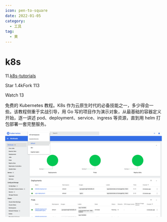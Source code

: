 ```yaml
---
icon: pen-to-square
date: 2022-01-05
category:
  - 工具
tag:
  - 黄
---
```


# k8s
11.[k8s-tutorials](https://github.com/guangzhengli/k8s-tutorials)



Star 1.4kFork 113

Watch 13

免费的 Kubernetes 教程。K8s 作为云原生时代的必备技能之一，多少得会一些。该教程侧重于实战引导，用 Go  写的项目作为演示对象，从最基础的容器定义开始，逐一讲述 pod、deployment、service、ingress 等资源，直到用 helm  打包部署一套完整服务。

![k8s-tutorials](./FILES/k8s.md/0c2a8638.png)
